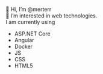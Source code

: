👋 Hi, I’m @merterr
<br/>
👀 I’m interested in web technologies.
<br/>
I am currently using 
- ASP.NET Core 
- Angular
- Docker 
- JS 
- CSS
- HTML5
 


